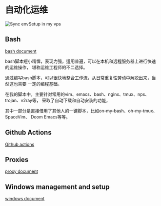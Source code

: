 # 自动化运维

![Sync envSetup in my vps](https://github.com/linuxing3/EnvSetup/workflows/Sync%20envSetup%20in%20my%20vps/badge.svg)

## Bash

[bash document](./docs/automatic-devops-with-bash.md)

bash脚本短小精悍，表现力强，适用普遍，可以在本机和远程服务器上进行快速的运维操作，
堪称运维工程师的不二选择。

通过编写bash脚本，可以很快地整合工作流，从日常重复性劳动中解脱出来，当然这也需要
一定的编程基础。

在我的脚本中，主要针对常用的vim、emacs、bash、nginx、tmux、nps、trojan、v2ray等，
采取了自动下载和自动安装的功能，

其中一部分是直接借用了其他人的一键脚本，比如on-my-bash、oh-my-tmux、SpaceVim、
Doom Emacs等等。


## Github Actions

[Github actions](./.github/workflows/vps.env.sync.yml)

## Proxies

[proxy document](./docs/vps-management-style.md)


## Windows management and setup

[windows document](./docs/windows-management-style.md)
